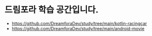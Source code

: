 # 드림포라 학습 공간입니다.

- https://github.com/DreamforaDev/study/tree/main/kotlin-racingcar
- https://github.com/DreamforaDev/study/tree/main/android-movie
